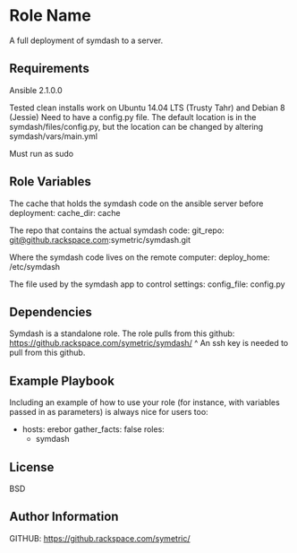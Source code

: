 Role Name
=========

A full deployment of symdash to a server. 

Requirements
------------

Ansible 2.1.0.0

Tested clean installs work on Ubuntu 14.04 LTS (Trusty Tahr) and Debian 8 (Jessie)
Need to have a config.py file. The default location is in the symdash/files/config.py, but the location can be changed by altering symdash/vars/main.yml

Must run as sudo

Role Variables
--------------

The cache that holds the symdash code on the ansible server before deployment:
cache_dir: cache

The repo that contains the actual symdash code:
git_repo: git@github.rackspace.com:symetric/symdash.git

Where the symdash code lives on the remote computer: 
deploy_home: /etc/symdash

The file used by the symdash app to control settings:
config_file: config.py

Dependencies
------------

Symdash is a standalone role.
The role pulls from this github: https://github.rackspace.com/symetric/symdash/
^ An ssh key is needed to pull from this github. 


Example Playbook
----------------

Including an example of how to use your role (for instance, with variables passed in as parameters) is always nice for users too:

- hosts: erebor
  gather_facts: false
  roles:
    - symdash 

License
-------

BSD

Author Information
------------------

GITHUB: https://github.rackspace.com/symetric/

